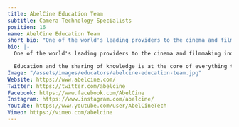 ```yaml
---
title: AbelCine Education Team
subtitle: Camera Technology Specialists
position: 16
name: AbelCine Education Team
short_bio: "One of the world's leading providers to the cinema and filmmaking industry, AbelCine offers a wide range of services including sales, rental, service and education. Education and the sharing of knowledge is at its core, and its education team is comprised of experienced, knowledgeable camera specialists including Megan Donnelly, Ian McCausland, Nic Somera, Corey Christian and Geoff Smith."
bio: |-
  One of the world's leading providers to the cinema and filmmaking industry, AbelCine offers a wide range of services including sales, rental, service and education. For thirty years the company has been providing the highest quality customer service and support, continually adapting to meet the evolving needs of the modern filmmaker.

  Education and the sharing of knowledge is at the core of everything that AbelCine does, and its education team is comprised of experienced, knowledgeable camera specialists including Megan Donnelly, Ian McCausland, Nic Somera, Corey Christian and Geoff Smith.
Image: "/assets/images/educators/abelcine-education-team.jpg"
Website: https://www.abelcine.com/
Twitter: https://twitter.com/abelcine
Facebook: https://www.facebook.com/AbelCine
Instagram: https://www.instagram.com/abelcine/
Youtube: https://www.youtube.com/user/AbelCineTech
Vimeo: https://vimeo.com/abelcine
---
```


